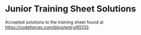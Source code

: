# Junior Training Sheet Solutions

Accepted solutions to the training sheet found at https://codeforces.com/blog/entry/65133.

